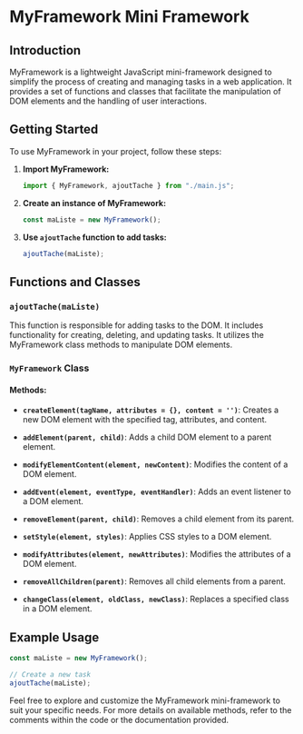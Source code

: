 # MyFramework Mini Framework

## Introduction

MyFramework is a lightweight JavaScript mini-framework designed to simplify the process of creating and managing tasks in a web application. It provides a set of functions and classes that facilitate the manipulation of DOM elements and the handling of user interactions.

## Getting Started

To use MyFramework in your project, follow these steps:

1. **Import MyFramework:**

    ```javascript
    import { MyFramework, ajoutTache } from "./main.js";
    ```

2. **Create an instance of MyFramework:**

    ```javascript
    const maListe = new MyFramework();
    ```

3. **Use `ajoutTache` function to add tasks:**

    ```javascript
    ajoutTache(maListe);
    ```

## Functions and Classes

### `ajoutTache(maListe)`

This function is responsible for adding tasks to the DOM. It includes functionality for creating, deleting, and updating tasks. It utilizes the MyFramework class methods to manipulate DOM elements.

### `MyFramework` Class

#### Methods:

- **`createElement(tagName, attributes = {}, content = '')`**: Creates a new DOM element with the specified tag, attributes, and content.

- **`addElement(parent, child)`**: Adds a child DOM element to a parent element.

- **`modifyElementContent(element, newContent)`**: Modifies the content of a DOM element.

- **`addEvent(element, eventType, eventHandler)`**: Adds an event listener to a DOM element.

- **`removeElement(parent, child)`**: Removes a child element from its parent.

- **`setStyle(element, styles)`**: Applies CSS styles to a DOM element.

- **`modifyAttributes(element, newAttributes)`**: Modifies the attributes of a DOM element.

- **`removeAllChildren(parent)`**: Removes all child elements from a parent.

- **`changeClass(element, oldClass, newClass)`**: Replaces a specified class in a DOM element.

## Example Usage

```javascript
const maListe = new MyFramework();

// Create a new task
ajoutTache(maListe);
```

Feel free to explore and customize the MyFramework mini-framework to suit your specific needs. For more details on available methods, refer to the comments within the code or the documentation provided.